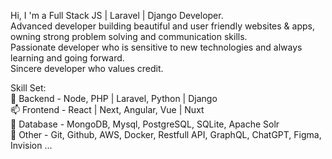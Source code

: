 Hi, I 'm a Full Stack JS | Laravel | Django Developer.<br>
Advanced developer building beautiful and user friendly websites & apps, owning strong problem solving and communication skills.<br>
Passionate developer who is sensitive to new technologies and always learning and going forward.<br>
Sincere developer who values credit.<br>

Skill Set:<br>
🌱 Backend - Node, PHP | Laravel, Python | Django<br>
📫 Frontend - React | Next, Angular, Vue | Nuxt<br>
💞️ Database - MongoDB, Mysql, PostgreSQL, SQLite, Apache Solr<br>
👀 Other - Git, Github, AWS, Docker, Restfull API, GraphQL, ChatGPT, Figma, Invision ...<br>
